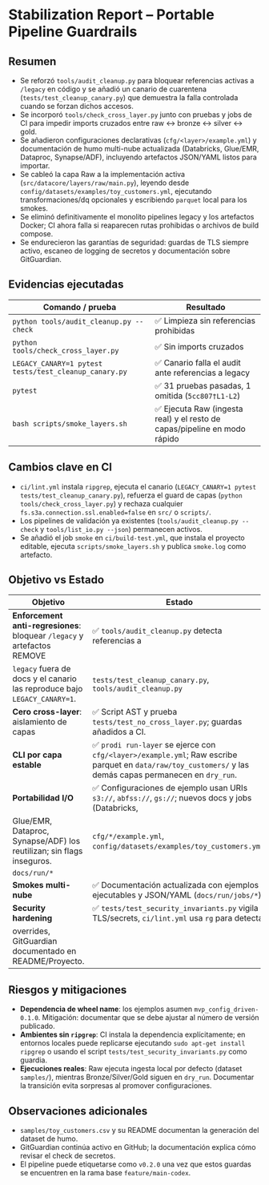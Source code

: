 # Stabilization Report – Portable Pipeline Guardrails

## Resumen

- Se reforzó `tools/audit_cleanup.py` para bloquear referencias activas a `/legacy` en código y se añadió un canario de cuarentena
  (`tests/test_cleanup_canary.py`) que demuestra la falla controlada cuando se forzan dichos accesos.
- Se incorporó `tools/check_cross_layer.py` junto con pruebas y jobs de CI para impedir imports cruzados entre raw ↔ bronze ↔
  silver ↔ gold.
- Se añadieron configuraciones declarativas (`cfg/<layer>/example.yml`) y documentación de humo
  multi-nube actualizada (Databricks, Glue/EMR, Dataproc, Synapse/ADF), incluyendo artefactos JSON/YAML listos para importar.
- Se cableó la capa Raw a la implementación activa (`src/datacore/layers/raw/main.py`), leyendo desde `config/datasets/examples/toy_customers.yml`,
  ejecutando transformaciones/dq opcionales y escribiendo `parquet` local para los smokes.
- Se eliminó definitivamente el monolito pipelines legacy y los artefactos Docker; CI ahora falla si reaparecen rutas prohibidas o archivos de build compose.
- Se endurecieron las garantías de seguridad: guardas de TLS siempre activo, escaneo de logging de secretos y documentación sobre
  GitGuardian.

## Evidencias ejecutadas

| Comando / prueba | Resultado |
| --- | --- |
| `python tools/audit_cleanup.py --check` | ✅ Limpieza sin referencias prohibidas |
| `python tools/check_cross_layer.py` | ✅ Sin imports cruzados |
| `LEGACY_CANARY=1 pytest tests/test_cleanup_canary.py` | ✅ Canario falla el audit ante referencias a legacy |
| `pytest` | ✅ 31 pruebas pasadas, 1 omitida (`5cc807†L1-L2`) |
| `bash scripts/smoke_layers.sh` | ✅ Ejecuta Raw (ingesta real) y el resto de capas/pipeline en modo rápido |

## Cambios clave en CI

- `ci/lint.yml` instala `ripgrep`, ejecuta el canario (`LEGACY_CANARY=1 pytest tests/test_cleanup_canary.py`), refuerza el guard de
  capas (`python tools/check_cross_layer.py`) y rechaza cualquier `fs.s3a.connection.ssl.enabled=false` en `src/` o `scripts/`.
- Los pipelines de validación ya existentes (`tools/audit_cleanup.py --check` y `tools/list_io.py --json`) permanecen activos.
- Se añadió el job `smoke` en `ci/build-test.yml`, que instala el proyecto editable, ejecuta `scripts/smoke_layers.sh` y publica `smoke.log` como artefacto.

## Objetivo vs Estado

| Objetivo | Estado | Evidencia |
| --- | --- | --- |
| **Enforcement anti-regresiones**: bloquear `/legacy` y artefactos REMOVE | ✅ `tools/audit_cleanup.py` detecta referencias a
    `legacy` fuera de docs y el canario las reproduce bajo `LEGACY_CANARY=1`. | `tests/test_cleanup_canary.py`, `tools/audit_cleanup.py` |
| **Cero cross-layer**: aislamiento de capas | ✅ Script AST y prueba `tests/test_no_cross_layer.py`; guardas añadidos a CI. |
| **CLI por capa estable** | ✅ `prodi run-layer` se ejerce con `cfg/<layer>/example.yml`; Raw escribe parquet en `data/raw/toy_customers/` y las demás capas permanecen en `dry_run`. | `tests/test_cli_layers.py`, `scripts/smoke_layers.sh` |
| **Portabilidad I/O** | ✅ Configuraciones de ejemplo usan URIs `s3://`, `abfss://`, `gs://`; nuevos docs y jobs (Databricks,
  Glue/EMR, Dataproc, Synapse/ADF) los reutilizan; sin flags inseguros. | `cfg/*/example.yml`, `config/datasets/examples/toy_customers.yml`,
  `docs/run/*` |
| **Smokes multi-nube** | ✅ Documentación actualizada con ejemplos ejecutables y JSON/YAML (`docs/run/jobs/*`). |
| **Security hardening** | ✅ `tests/test_security_invariants.py` vigila TLS/secrets, `ci/lint.yml` usa `rg` para detectar
  overrides, GitGuardian documentado en README/Proyecto. |

## Riesgos y mitigaciones

- **Dependencia de wheel name**: los ejemplos asumen `mvp_config_driven-0.1.0`. Mitigación: documentar que se debe ajustar al
  número de versión publicado.
- **Ambientes sin `ripgrep`**: CI instala la dependencia explícitamente; en entornos locales puede replicarse ejecutando
  `sudo apt-get install ripgrep` o usando el script `tests/test_security_invariants.py` como guardia.
- **Ejecuciones reales**: Raw ejecuta ingesta local por defecto (dataset `samples/`), mientras Bronze/Silver/Gold siguen en `dry_run`. Documentar la transición evita sorpresas al promover configuraciones.

## Observaciones adicionales

- `samples/toy_customers.csv` y su README documentan la generación del dataset de humo.
- GitGuardian continúa activo en GitHub; la documentación explica cómo revisar el check de secretos.
- El pipeline puede etiquetarse como `v0.2.0` una vez que estos guardas se encuentren en la rama base `feature/main-codex`.
